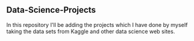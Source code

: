 ## Data-Science-Projects ##    
In this repository I'll be adding the projects which I have done by myself taking the data sets from Kaggle and other data science web sites.                             
